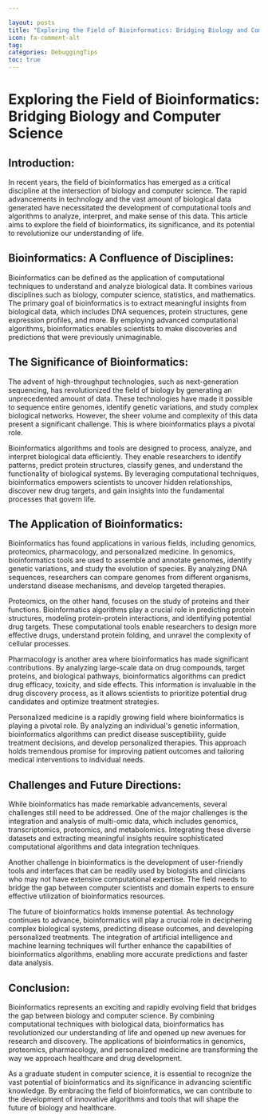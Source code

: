 ```yaml
---

layout: posts
title: "Exploring the Field of Bioinformatics: Bridging Biology and Computer Science"
icon: fa-comment-alt
tag:      
categories: DebuggingTips
toc: true
---
```




# Exploring the Field of Bioinformatics: Bridging Biology and Computer Science

## Introduction:

In recent years, the field of bioinformatics has emerged as a critical discipline at the intersection of biology and computer science. The rapid advancements in technology and the vast amount of biological data generated have necessitated the development of computational tools and algorithms to analyze, interpret, and make sense of this data. This article aims to explore the field of bioinformatics, its significance, and its potential to revolutionize our understanding of life.

## Bioinformatics: A Confluence of Disciplines:

Bioinformatics can be defined as the application of computational techniques to understand and analyze biological data. It combines various disciplines such as biology, computer science, statistics, and mathematics. The primary goal of bioinformatics is to extract meaningful insights from biological data, which includes DNA sequences, protein structures, gene expression profiles, and more. By employing advanced computational algorithms, bioinformatics enables scientists to make discoveries and predictions that were previously unimaginable.

## The Significance of Bioinformatics:

The advent of high-throughput technologies, such as next-generation sequencing, has revolutionized the field of biology by generating an unprecedented amount of data. These technologies have made it possible to sequence entire genomes, identify genetic variations, and study complex biological networks. However, the sheer volume and complexity of this data present a significant challenge. This is where bioinformatics plays a pivotal role.

Bioinformatics algorithms and tools are designed to process, analyze, and interpret biological data efficiently. They enable researchers to identify patterns, predict protein structures, classify genes, and understand the functionality of biological systems. By leveraging computational techniques, bioinformatics empowers scientists to uncover hidden relationships, discover new drug targets, and gain insights into the fundamental processes that govern life.

## The Application of Bioinformatics:

Bioinformatics has found applications in various fields, including genomics, proteomics, pharmacology, and personalized medicine. In genomics, bioinformatics tools are used to assemble and annotate genomes, identify genetic variations, and study the evolution of species. By analyzing DNA sequences, researchers can compare genomes from different organisms, understand disease mechanisms, and develop targeted therapies.

Proteomics, on the other hand, focuses on the study of proteins and their functions. Bioinformatics algorithms play a crucial role in predicting protein structures, modeling protein-protein interactions, and identifying potential drug targets. These computational tools enable researchers to design more effective drugs, understand protein folding, and unravel the complexity of cellular processes.

Pharmacology is another area where bioinformatics has made significant contributions. By analyzing large-scale data on drug compounds, target proteins, and biological pathways, bioinformatics algorithms can predict drug efficacy, toxicity, and side effects. This information is invaluable in the drug discovery process, as it allows scientists to prioritize potential drug candidates and optimize treatment strategies.

Personalized medicine is a rapidly growing field where bioinformatics is playing a pivotal role. By analyzing an individual's genetic information, bioinformatics algorithms can predict disease susceptibility, guide treatment decisions, and develop personalized therapies. This approach holds tremendous promise for improving patient outcomes and tailoring medical interventions to individual needs.

## Challenges and Future Directions:

While bioinformatics has made remarkable advancements, several challenges still need to be addressed. One of the major challenges is the integration and analysis of multi-omic data, which includes genomics, transcriptomics, proteomics, and metabolomics. Integrating these diverse datasets and extracting meaningful insights require sophisticated computational algorithms and data integration techniques.

Another challenge in bioinformatics is the development of user-friendly tools and interfaces that can be readily used by biologists and clinicians who may not have extensive computational expertise. The field needs to bridge the gap between computer scientists and domain experts to ensure effective utilization of bioinformatics resources.

The future of bioinformatics holds immense potential. As technology continues to advance, bioinformatics will play a crucial role in deciphering complex biological systems, predicting disease outcomes, and developing personalized treatments. The integration of artificial intelligence and machine learning techniques will further enhance the capabilities of bioinformatics algorithms, enabling more accurate predictions and faster data analysis.

## Conclusion:

Bioinformatics represents an exciting and rapidly evolving field that bridges the gap between biology and computer science. By combining computational techniques with biological data, bioinformatics has revolutionized our understanding of life and opened up new avenues for research and discovery. The applications of bioinformatics in genomics, proteomics, pharmacology, and personalized medicine are transforming the way we approach healthcare and drug development.

As a graduate student in computer science, it is essential to recognize the vast potential of bioinformatics and its significance in advancing scientific knowledge. By embracing the field of bioinformatics, we can contribute to the development of innovative algorithms and tools that will shape the future of biology and healthcare.